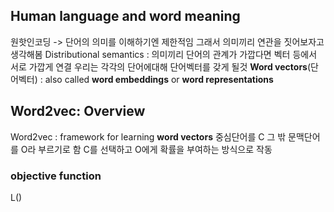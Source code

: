 ## Human language and word meaning
원핫인코딩 -> 단어의 의미를 이해하기엔 제한적임
그래서 의미끼리 연관을 짓어보자고 생각해봄
Distributional semantics : 의미끼리 단어의 관계가 가깝다면 벡터 등에서 서로 가깝게 연결
우리는 각각의 단어에대해 단어벡터를 갖게 될것
**Word vectors**(단어벡터) : also called **word embeddings** or **word representations**
## Word2vec: Overview
Word2vec : framework for learning **word vectors**
중심단어를 C 그 밖 문맥단어를 O라 부르기로 함
C를 선택하고 O에게 확률을 부여하는 방식으로 작동
### objective function
L()